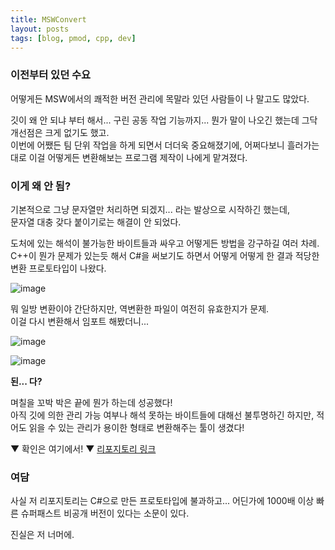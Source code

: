 ```yaml
---
title: MSWConvert
layout: posts
tags: [blog, pmod, cpp, dev]
---
```

### 이전부터 있던 수요
어떻게든 MSW에서의 쾌적한 버전 관리에 목말라 있던 사람들이 나 말고도 많았다.

깃이 왜 안 되냐 부터 해서... 구린 공동 작업 기능까지... 뭔가 말이 나오긴 했는데 그닥 개선점은 크게 없기도 했고.  
이번에 어쨌든 팀 단위 작업을 하게 되면서 더더욱 중요해졌기에, 어쩌다보니 흘러가는 대로 이걸 어떻게든 변환해보는 프로그램 제작이 나에게 맡겨졌다.

### 이게 왜 안 됨?
기본적으로 그냥 문자열만 처리하면 되겠지... 라는 발상으로 시작하긴 했는데,  
문자열 대충 갖다 붙이기로는 해결이 안 되었다.

도처에 있는 해석이 불가능한 바이트들과 싸우고 어떻게든 방법을 강구하길 여러 차례.  
C++이 뭔가 문제가 있는듯 해서 C#을 써보기도 하면서 어떻게 어떻게 한 결과 적당한 변환 프로토타입이 나왔다.

![image](https://user-images.githubusercontent.com/43718966/232643640-dc00d2fc-d6f0-42a7-95f4-a68e6d1bb840.png)

뭐 일방 변환이야 간단하지만, 역변환한 파일이 여전히 유효한지가 문제.  
이걸 다시 변환해서 임포트 해봤더니...

![image](https://user-images.githubusercontent.com/43718966/232643834-8a29e861-0877-427a-b7ae-2f7ff0edfd6c.png)

![image](https://user-images.githubusercontent.com/43718966/232643863-8bc06f50-80bd-4a92-9604-dea98053cd58.png)

**된... 다?**

며칠을 꼬박 박은 끝에 뭔가 하는데 성공했다!  
아직 깃에 의한 관리 가능 여부나 해석 못하는 바이트들에 대해선 불투명하긴 하지만, 적어도 읽을 수 있는 관리가 용이한 형태로 변환해주는 툴이 생겼다!

▼ 확인은 여기에서! ▼
[리포지토리 링크](https://github.com/SeokguKim/MSWConvert)

### 여담
사실 저 리포지토리는 C#으로 만든 프로토타입에 불과하고... 어딘가에 1000배 이상 빠른 슈퍼패스트 비공개 버전이 있다는 소문이 있다.

진실은 저 너머에.

